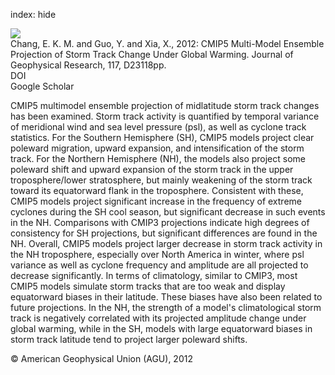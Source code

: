 index: hide

<div class="Citation">
    <div class="Citation-thumb CitationThumb-linked"  data-href="https://doi.org/10.1029/2012jd018578">
      <img src="https://static.claimspace.cloud/climate-study-static/refs/thumbs/9/Chang_et_al_2012-thumb.png" />
    </div>

  <div class="Citation-body">
    <div class="Citation-text">Chang, E. K. M. and Guo, Y. and Xia, X., 2012: CMIP5 Multi-Model Ensemble Projection of Storm Track Change Under Global Warming. <span class="Article-journal">Journal of Geophysical Research, </span><span class="Article-volume">117, </span>D23118pp.</div>
    <div class="Citation-links">
      <div class="CitationLink" data-href="https://doi.org/10.1029/2012jd018578">
        <div class="CitationLink-icon CitationLink-Doi"></div>
        <div class="CitationLink-text">DOI</div>
      </div>
      <div class="CitationLink" data-href="https://scholar.google.com/scholar?q=10.1029/2012jd018578">
        <div class="CitationLink-icon CitationLink-Scholar"></div>
        <div class="CitationLink-text">Google Scholar</div>
      </div>
    </div>
  </div>
</div>

CMIP5 multimodel ensemble projection of midlatitude storm track changes has been examined. Storm track activity is quantified by temporal variance of meridional wind and sea level pressure (psl), as well as cyclone track statistics. For the Southern Hemisphere (SH), CMIP5 models project clear poleward migration, upward expansion, and intensification of the storm track. For the Northern Hemisphere (NH), the models also project some poleward shift and upward expansion of the storm track in the upper troposphere/lower stratosphere, but mainly weakening of the storm track toward its equatorward flank in the troposphere. Consistent with these, CMIP5 models project significant increase in the frequency of extreme cyclones during the SH cool season, but significant decrease in such events in the NH. Comparisons with CMIP3 projections indicate high degrees of consistency for SH projections, but significant differences are found in the NH. Overall, CMIP5 models project larger decrease in storm track activity in the NH troposphere, especially over North America in winter, where psl variance as well as cyclone frequency and amplitude are all projected to decrease significantly. In terms of climatology, similar to CMIP3, most CMIP5 models simulate storm tracks that are too weak and display equatorward biases in their latitude. These biases have also been related to future projections. In the NH, the strength of a model's climatological storm track is negatively correlated with its projected amplitude change under global warming, while in the SH, models with large equatorward biases in storm track latitude tend to project larger poleward shifts.

<div class="Citation-copy">
&copy; American Geophysical Union (AGU), 2012
</div>